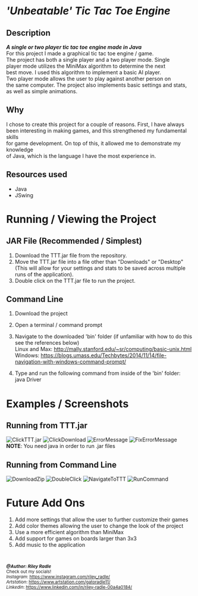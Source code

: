 # *'Unbeatable' Tic Tac Toe Engine*

## Description
__*A single or two player tic tac toe engine made in Java*__  
For this project I made a graphical tic tac toe engine / game.  
The project has both a single player and a two player mode.  Single  
player mode utilizes the MiniMax algorithm to determine the next  
best move.  I used this algorithm to implement a basic AI player.  
Two player mode allows the user to play against another person on  
the same computer. The project also implements basic settings and stats,  
as well as simple animations. 

## Why
I chose to create this project for a couple of reasons. First, I have always  
been interesting in making games, and this strengthened my fundamental skills  
for game development.  On top of this, it allowed me to demonstrate my knowledge  
of Java, which is the language I have the most experience in.  

## Resources used  
- Java
- JSwing



# **Running / Viewing the Project**
## JAR File (Recommended / Simplest)
1. Download the TTT.jar file from the repository.  
2. Move the TTT.jar file into a file other than "Downloads" or "Desktop"  
(This will allow for your settings and stats to be saved across multiple runs of the application).
2. Double click on the TTT.jar file to run the project.  
## Command Line
1. Download the project 
2. Open a terminal / command prompt 
3. Navigate to the downloaded 'bin' folder (if unfamiliar with how to do this see the references below)  
Linux and Max: http://mally.stanford.edu/~sr/computing/basic-unix.html  
Windows: https://blogs.umass.edu/Techbytes/2014/11/14/file-navigation-with-windows-command-prompt/ 

4. Type and run the following command from inside of the 'bin' folder:  
java Driver  

# Examples / Screenshots  
## Running from TTT.jar
![ClickTTT.jar](screenshots/ClickOnTTTJar.png)
![ClickDownload](screenshots/ClickDownload.png)
![ErrorMessage](screenshots/ErrorMessage.png)
![FixErrorMessage](screenshots/FixErrorMessage.png)
**NOTE**: You need java in order to run .jar files

## Running from Command Line
![DownloadZip](screenshots/DownloadZip.png)
![DoubleClick](screenshots/DoubleClick.png)
![NavigateToTTT](screenshots/NavigateToTTT.png)
![RunCommand](screenshots/RunCommand.png)


# Future Add Ons  
1. Add more settings that allow the user to further customize their games
2. Add color themes allowing the user to change the look of the project
3. Use a more efficient algorithm than MiniMax
4. Add support for games on boards larger than 3x3
5. Add music to the application

<br>  

<small>  

__*@Author: Riley Radle*__  
Check out my socials!  
*Instagram*: https://www.instagram.com/riley_radle/  
*Artstation*: https://www.artstation.com/gatoradle11/    
*Linkedin*: https://www.linkedin.com/in/riley-radle-00a4a0184/

</small>
